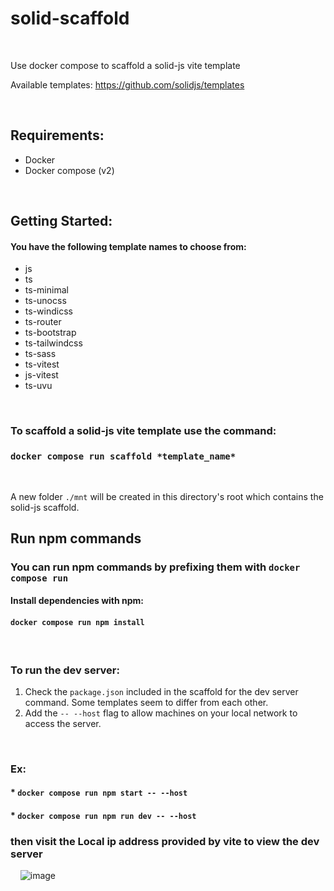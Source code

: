 # solid-scaffold 

&nbsp;

Use docker compose to scaffold a solid-js vite template 

Available templates: https://github.com/solidjs/templates 

&nbsp;
## Requirements:
  * Docker
  * Docker compose (v2)
 
&nbsp; 
## Getting Started:
  #### You have the following template names to choose from:
  * js
  * ts
  * ts-minimal
  * ts-unocss
  * ts-windicss
  * ts-router
  * ts-bootstrap
  * ts-tailwindcss
  * ts-sass
  * ts-vitest
  * js-vitest
  * ts-uvu


&nbsp;
&nbsp;
&nbsp;
  ### <p>To scaffold a solid-js vite template use the command: </p>
  
  ### `docker compose run scaffold *template_name*`

&nbsp;

A new folder `./mnt` will be created in this directory's root which contains the solid-js scaffold.
&nbsp;
&nbsp;




  ## Run npm commands
  ### You can run npm commands by prefixing them with `docker compose run `
  #### Install dependencies with npm: 
  #### `docker compose run npm install`
  &nbsp;
  
  ### To run the dev server: 
1. Check the `package.json` included in the scaffold for the dev server command. Some templates seem to differ from each other.
2. Add the `-- --host` flag to allow machines on your local network to access the server.

&nbsp;

### Ex: 

####  * `docker compose run npm start -- --host`
####  * `docker compose run npm run dev -- --host`
  

### then visit the Local ip address provided by vite to view the dev server 

&nbsp;
&nbsp;
![image](https://user-images.githubusercontent.com/84747244/177235420-c9a0d55e-38d5-455e-b59c-67c1b57acbaf.png)
